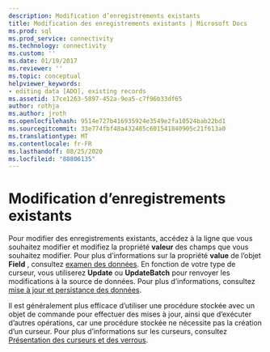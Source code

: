 ```yaml
---
description: Modification d’enregistrements existants
title: Modification des enregistrements existants | Microsoft Docs
ms.prod: sql
ms.prod_service: connectivity
ms.technology: connectivity
ms.custom: ''
ms.date: 01/19/2017
ms.reviewer: ''
ms.topic: conceptual
helpviewer_keywords:
- editing data [ADO], existing records
ms.assetid: 17ce1263-5897-452a-9ea5-c7f96b33df65
author: rothja
ms.author: jroth
ms.openlocfilehash: 9514e727b416935924e3549e2fa10524bab22bd1
ms.sourcegitcommit: 33e774fbf48a432485c601541840905c21f613a0
ms.translationtype: MT
ms.contentlocale: fr-FR
ms.lasthandoff: 08/25/2020
ms.locfileid: "88806135"
---
```

# <a name="editing-existing-records"></a>Modification d’enregistrements existants
Pour modifier des enregistrements existants, accédez à la ligne que vous souhaitez modifier et modifiez la propriété **valeur** des champs que vous souhaitez modifier. Pour plus d’informations sur la propriété **value** de l’objet **Field** , consultez [examen des données](./examining-data.md). En fonction de votre type de curseur, vous utiliserez **Update** ou **UpdateBatch** pour renvoyer les modifications à la source de données. Pour plus d’informations, consultez [mise à jour et persistance des données](./updating-and-persisting-data.md).  
  
 Il est généralement plus efficace d’utiliser une procédure stockée avec un objet de commande pour effectuer des mises à jour, ainsi que d’exécuter d’autres opérations, car une procédure stockée ne nécessite pas la création d’un curseur. Pour plus d’informations sur les curseurs, consultez [Présentation des curseurs et des verrous](./understanding-cursors-and-locks.md).